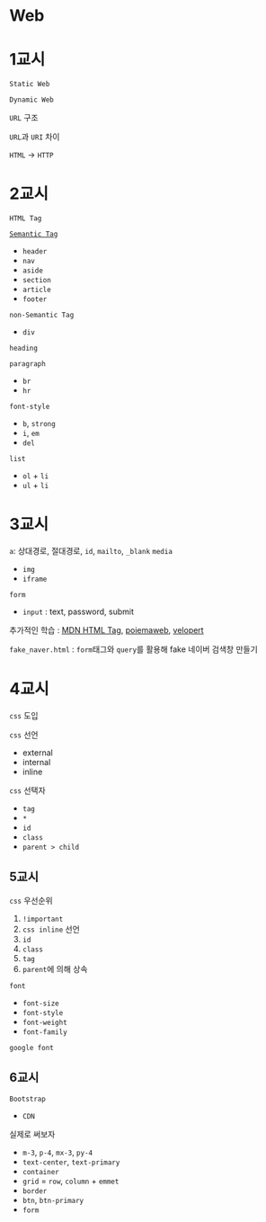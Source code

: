 # Web


# 1교시 

`Static Web`

`Dynamic Web`

`URL` 구조 

`URL`과 `URI` 차이

`HTML` -> `HTTP`

# 2교시
`HTML Tag`

[`Semantic Tag`](https://www.w3schools.com/html/html5_semantic_elements.asp)
  - `header`
  - `nav`
  - `aside`
  - `section`
  - `article`
  - `footer`

`non-Semantic Tag`
  - `div`

`heading`

`paragraph`
  - `br`
  - `hr`

`font-style`
  - `b`, `strong`
  - `i`, `em`
  - `del`

`list`
  - `ol` + `li`
  - `ul` + `li`

# 3교시
`a`: 상대경로, 절대경로, `id`, `mailto`, `_blank`
`media`
  - `img`
  - `iframe`

`form`
  - `input` : text, password, submit

추가적인 학습 : [MDN HTML Tag](https://developer.mozilla.org/en-US/docs/Web/HTML/Element), [poiemaweb](https://poiemaweb.com/), [velopert](https://velopert.com)

`fake_naver.html` : `form`태그와 `query`를 활용해 fake 네이버 검색창 만들기

# 4교시
`css` 도입  

`css` 선언
  - external 
  - internal 
  - inline    

`css` 선택자
  - `tag`
  - `*`
  - `id`
  - `class`
  - `parent > child`

## 5교시
`css` 우선순위
  1. `!important`
  2. `css inline` 선언
  3. `id`
  4. `class`
  5. `tag`
  6. `parent`에 의해 상속
  
`font`
  - `font-size`
  - `font-style`
  - `font-weight`
  - `font-family`

`google font`
  

## 6교시
`Bootstrap`
  - `CDN`

실제로 써보자
  - `m-3`, `p-4`, `mx-3`, `py-4`
  - `text-center`, `text-primary`
  - `container`
  - `grid` = `row`, `column` + `emmet`
  - `border`
  - `btn`, `btn-primary`
  - `form`